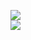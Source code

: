 [![](https://img.shields.io/badge/Made%20With-Github%20Spray-lightgrey.svg?style=for-the-badge&logo=github)](https://github.com/Annihil/github-spray#1636)  
[![](https://i.imgur.com/2DrTn0Z.gif)](https://github.com/Annihil/github-spray)
